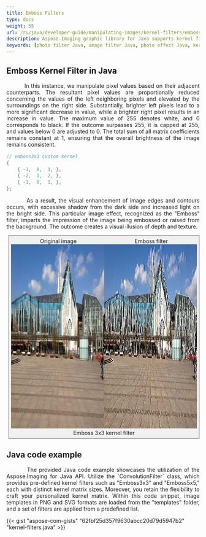 ```yaml
---
title: Emboss Filters
type: docs
weight: 55
url: /ru/java/developer-guide/manipulating-images/kernel-filters/emboss-filter/
description: Aspose.Imaging graphic library for Java supports kernel filters such Emboss3x3 as well as custom kernels.
keywords: [photo filter Java, image filter Java, photo effect Java, kernel filter, emboss image, kernel matrix, convolution operation,  custom kernel filter]
---
```


## Emboss Kernel Filter in Java

<p align='justify'>
&nbsp;&nbsp;&nbsp;&nbsp;&nbsp;&nbsp;&nbsp;&nbsp;
In this instance, we manipulate pixel values based on their adjacent counterparts. The resultant pixel values are proportionally reduced concerning the values of the left neighboring pixels and elevated by the surroundings on the right side. Substantially, brighter left pixels lead to a more significant decrease in value, while a brighter right pixel results in an increase in value. The maximum value of 255 denotes white, and 0 corresponds to black. If the outcome surpasses 255, it is capped at 255, and values below 0 are adjusted to 0. The total sum of all matrix coefficients remains constant at 1, ensuring that the overall brightness of the image remains consistent.
</p>

```java
// emboss3x3 custom kernel
{
    { -1,  0,  1, },
    { -2,  1,  2, },
    { -1,  0,  1, },
};
```

<p align='justify'>
&nbsp;&nbsp;&nbsp;&nbsp;&nbsp;&nbsp;&nbsp;&nbsp;
As a result, the visual enhancement of image edges and contours occurs, with excessive shadow from the dark side and increased light on the bright side. This particular image effect, recognized as the "Emboss" filter, imparts the impression of the image being embossed or raised from the background. The outcome creates a visual illusion of depth and texture.
</p>

<style>
   .frame {
    border: 2px solid darkgray;
    padding: 5px;
    margin: 10px 0 5px 5px;
    background: #f0f0f0;
    align-items: center;
   }
   .marginauto {
    margin: 10px auto 20px;
    display: block;
   }
   .frame figcaption {
    margin: 0 auto;
    display: flex;
    flex-direction: row;
    justify-content: center;
   }
   .container {
    display: flex;
    flex-direction: row;
    align-items: center;
    justify-content: space-around;
   }
</style>

<figure class="frame">
<div class="container">
    <div>
        <figcaption>Original image</figcaption>
    </div>
    <div>
        <figcaption>Emboss filter</figcaption>
    </div>
</div>
<div class="container">
    <div>
        <img src="../template-building.webp" alt="Original photo before emboss filter" width="640" height="480"/>
    </div>
    <div>
        <img src="./emboss3x3-kernel-filter.webp" alt="Emboss 3x3 custom kernel filter in Java" width="640" height="480"/>
    </div>
</div>
<figcaption>Emboss 3x3 kernel filter</figcaption>
</figure>


## Java code example

<p align='justify'>
&nbsp;&nbsp;&nbsp;&nbsp;&nbsp;&nbsp;&nbsp;&nbsp;
The provided Java code example showcases the utilization of the Aspose.Imaging for Java API. Utilize the `ConvolutionFilter` class, which provides pre-defined kernel filters such as "Emboss3x3" and "Emboss5x5," each with distinct kernel matrix sizes. Moreover, you retain the flexibility to craft your personalized kernel matrix. Within this code snippet, image templates in PNG and SVG formats are loaded from the "templates" folder, and a set of filters are applied from a predefined list.
</p>

{{< gist "aspose-com-gists" "62fbf25d357f9630abcc20d79d5947b2" "kernel-filters.java" >}}
